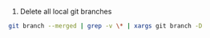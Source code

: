 1. Delete all local git branches

```bash
git branch --merged | grep -v \* | xargs git branch -D 
```
